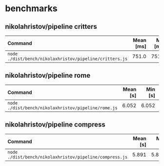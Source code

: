 # benchmarks

## nikolahristov/pipeline critters
| Command | Mean [ms] | Min [ms] | Max [ms] | Relative |
|:---|---:|---:|---:|---:|
| `node ./dist/bench/nikolaxhristov/pipeline/critters.js` | 751.0 | 751.0 | 751.0 | 1.00 |

## nikolahristov/pipeline rome
| Command | Mean [s] | Min [s] | Max [s] | Relative |
|:---|---:|---:|---:|---:|
| `node ./dist/bench/nikolaxhristov/pipeline/rome.js` | 6.052 | 6.052 | 6.052 | 1.00 |

## nikolahristov/pipeline compress
| Command | Mean [s] | Min [s] | Max [s] | Relative |
|:---|---:|---:|---:|---:|
| `node ./dist/bench/nikolaxhristov/pipeline/compress.js` | 5.891 | 5.891 | 5.891 | 1.00 |
